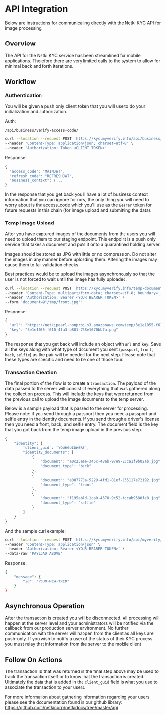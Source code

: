 # API Integration 

Below are instructions for communicating directly with the Netki KYC API for image processing. 

## Overview

The API for the Netki KYC service has been streamlined for mobile applications.  Therefore there are very limited calls to the system to allow for minimal back and forth iterations. 


## Workflow

### Authentication 

You will be given a push only client token that you will use to do your initialization and authorization. 


Auth: 

    /api/business/verify-access-code/


```bash
curl --location --request POST 'https://kyc.myverify.info/api/business/verify-access-code/' \
--header 'Content-Type: application/json; charset=utf-8' \
--header 'Authorization: Token <CLIENT TOKEN>'
```

Response:

```javascript
{
  "access_code": "MAINJWT",
  "refresh_code": "REFRESHJWT",
  "business_context": {...
}
```

In the response that you get back you'll have a lot of business context information that you can ignore for now, the only thing you will need to worry about is the access_code which you'll use as the `Bearer` token for future requests in this chain (for image upload and submitting the data).


### Temp Image Upload

After you have captured images of the documents from the users you will need to upload them to our staging endpoint.  This endpoint is a push only service that takes a document and puts it onto a quarantined holding server. 

Images should be stored as JPG with little or no compression.  Do not alter the images in any manner before uploading them. Altering the images may cause them to fail validation checks. 

Best practices would be to upload the images asynchronously so that the user is not forced to wait until the image has fully uploaded. 


```bash
curl --location --request POST 'https://kyc.myverify.info/temp-document/' \
--header 'Content-Type: multipart/form-data; charset=utf-8; boundary=__X_RAW_BOUNDARY__' \
--header 'Authorization: Bearer <YOUR BEARER TOKEN>' \
--form 'document=@"/tmp/front.jpg"'
```

Response:

```javascript
{
  "url": "https://netkipearl-nonprod.s3.amazonaws.com/temp/3e1e1055-f610-4fa3-b801-768e1670bb7a.png?AWSAccessKeyId=AKIAYZACD5PZCRL4OCXM&Signature=BgFl%2B1d4zgjkIVdZlLTvtezk9To%3D&Expires=1630306302",
  "key": "3e1e1055-f610-4fa3-b801-768e1670bb7a.png"
}
```

The response that you get back will include an object with `url` and `key`.  Save all the keys along with what type of document you sent (`passport`, `front`, `back`, `selfie`) as the pair will be needed for the next step.  Please note that these types are specific and need to be one of those four.


### Transaction Creation

The final portion of the flow is to create a `transaction`.  The payload of the data passed to the server will consist of everything that was gathered along the collection process.  This will include the keys that were returned from the previous call to upload the image documents to the temp server. 

Below is a sample payload that is passed to the server for processing.  Please note: if you send through a passport then you need a passport and selfie entry in the identity documents.  If you send through a driver's license then you need a front, back, and selfie entry.  The document field is the key that you got back from the temp image upload in the previous step.


```javascript
{
    "identity": {
        "client_guid": "YOURGUIDHERE",
        "identity_documents": [
            {
                "document": "a0c25aae-345c-48ab-97e9-83ca1f9b02ab.jpg",
                "document_type": "back"
            },
            {
                "document": "a087770a-5229-4fd1-81ef-135117e72192.jpg",
                "document_type": "front"
            },
            {
                "document": "f195ab7d-1ca0-4378-9c52-fccab9580fe8.jpg",
                "document_type": "selfie"
            }
        ]
    }
}
```


And the sample curl example:


```bash
curl --location --request POST 'https://kyc.myverify.info/api/myverify/' \
--header 'Content-Type: application/json' \
--header 'Authorization: Bearer <YOUR BEARER TOKEN>' \
--data-raw 'PAYLOAD ABOVE'
```


Response: 

```bash
{
    "message": {
        "id": "YOUR-NEW-TXID"
    }
}
```


## Asynchronous Operation

After the transaction is created you will be disconnected.  All processing will happen at the server level and your administrators will be notified via the callback from our production server environment. No further communication with the server will happen from the client as all keys are push-only.  If you wish to notify a user of the status of their KYC process you must relay that information from the server to the mobile client 


## Follow On Actions


The transaction ID that was returned in the final step above may be used to track the transaction itself or to know that the transaction is created.  Ultimately the data that is added in the `client_guid` field is what you use to associate the transaction to your users. 

For more information about gathering information regarding your users please see the documentation found in our github library: https://github.com/netkicorp/netkidocs/tree/master/api
